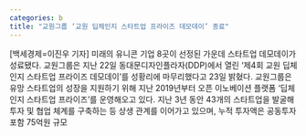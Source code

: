 ```yaml
---
categories: b
title: "교원그룹 ‘교원 딥체인지 스타트업 프라이즈 데모데이’ 종료"
---
```

[백세경제=이진우 기자] 미래의 유니콘 기업 8곳이 선정된 가운데 스타트업 데모데이가 성료됐다. 교원그룹은 지난 22일 동대문디자인플라자(DDP)에서 열린 ‘제4회 교원 딥체인지 스타트업 프라이즈 데모데이’를 성황리에 마무리했다고 23일 밝혔다. 교원그룹은 유망 스타트업의 성장을 지원하기 위해 지난 2019년부터 오픈 이노베이션 플랫폼 ‘딥체인지 스타트업 프라이즈’를 운영해오고 있다. 지난 3년 동안 43개의 스타트업을 발굴해 투자 및 협업 체계를 구축하는 등 상생 관계를 이어가고 있으며, 누적 투자액은 공동투자 포함 75억원 규모